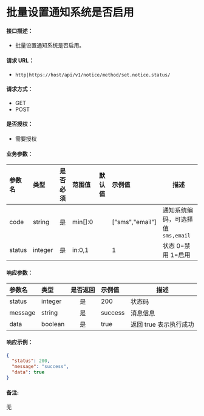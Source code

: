 # 批量设置通知系统是否启用

#### 接口描述：
- 批量设置通知系统是否启用。

#### 请求 URL：
- `http|https://host/api/v1/notice/method/set.notice.status/`

#### 请求方式：
- GET
- POST

#### 是否授权：
- 需要授权

#### 业务参数：
|参数名|类型|是否必须|范围值|默认值|示例值|描述|
|:----|:---|:---:|:-----|:-----|:-----|-----|
|code |string |是 |min[]:0 | |[&quot;sms&quot;,&quot;email&quot;] |通知系统编码，可选择值`sms,email` |
|status |integer |是 |in:0,1 | |1 |状态 0=禁用 1=启用 |

#### 响应参数：
|参数名|类型|是否返回|示例值|描述|
|:-----|:-----|:---:|:-----|-----|
|status |integer |是 |200 |状态码 |
|message |string |是 |success |消息信息 |
|data |boolean |是 |true |返回 true 表示执行成功 |

#### 响应示例：
```json
{
  "status": 200,
  "message": "success",
  "data": true
}
```

#### 备注:
无